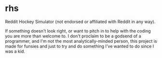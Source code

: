 rhs
===

Reddit Hockey Simulator (not endorsed or affiliated with Reddit in any way).

If something doesn't look right, or want to pitch in to help with the coding you are more than welcome to.  I don't proclaim to be a godsend of a programmer, and I'm not the most analytically-minded person, this project is made for funsies and just to try and do something I've wanted to do since I was a kid.
